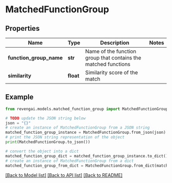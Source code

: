 # MatchedFunctionGroup


## Properties

Name | Type | Description | Notes
------------ | ------------- | ------------- | -------------
**function_group_name** | **str** | Name of the function group that contains the matched functions | 
**similarity** | **float** | Similarity score of the match | 

## Example

```python
from revengai.models.matched_function_group import MatchedFunctionGroup

# TODO update the JSON string below
json = "{}"
# create an instance of MatchedFunctionGroup from a JSON string
matched_function_group_instance = MatchedFunctionGroup.from_json(json)
# print the JSON string representation of the object
print(MatchedFunctionGroup.to_json())

# convert the object into a dict
matched_function_group_dict = matched_function_group_instance.to_dict()
# create an instance of MatchedFunctionGroup from a dict
matched_function_group_from_dict = MatchedFunctionGroup.from_dict(matched_function_group_dict)
```
[[Back to Model list]](../README.md#documentation-for-models) [[Back to API list]](../README.md#documentation-for-api-endpoints) [[Back to README]](../README.md)


